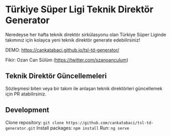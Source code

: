 # Türkiye Süper Ligi Teknik Direktör Generator

Neredeyse her hafta teknik direktör sirkülasyonu olan Türkiye Süper Liginde takımınız için kolayca yeni teknik direktör generate edebilirsiniz!

DEMO: https://cankatabaci.github.io/tsl-td-generator/

Fikir: Ozan Can Sülüm (https://twitter.com/szanoanculum)

## Teknik Direktör Güncellemeleri
Sözleşmesi biten veya bir takım ile anlaşan teknik direktörleri güncellemek için PR atabilirsiniz.


## Development

Clone repository: `git clone https://github.com/cankatabaci/tsl-td-generator.git`
Install packages: `npm install`
Run: `ng serve`



